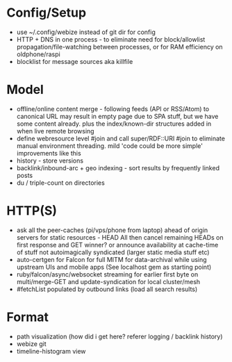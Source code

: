 # Config/Setup
- use ~/.config/webize instead of git dir for config
- HTTP + DNS in one process - to eliminate need for block/allowlist propagation/file-watching between processes, or for RAM efficiency on oldphone/raspi
- blocklist for message sources aka killfile

# Model
- offline/online content merge - following feeds (API or RSS/Atom) to canonical URL may result in empty page due to SPA stuff, but we have some content already. plus the index/known-dir structures added in when live remote browsing
- define webresource level #join and call super/RDF::URI #join to eliminate manual environment threading. mild 'code could be more simple' improvements like this 
- history - store versions
- backlink/inbound-arc + geo indexing - sort results by frequently linked posts
- du / triple-count on directories

# HTTP(S)
- ask all the peer-caches (pi/vps/phone from laptop) ahead of origin servers for static resources - HEAD All then cancel remaining HEADs on first response and GET winner? or announce availability at cache-time of stuff not autoimagically syndicated (larger static media stuff etc)
- auto-certgen for Falcon for full MITM for data-archival while using upstream UIs and mobile apps (See localhost gem as starting point)
- ruby/falcon/async/websocket streaming for earlier first byte on multi/merge-GET and update-syndication for local cluster/mesh
- #fetchList populated by outbound links (load all search results)

# Format
- path visualization (how did i get here? referer logging / backlink history)
- webize git
- timeline-histogram view
